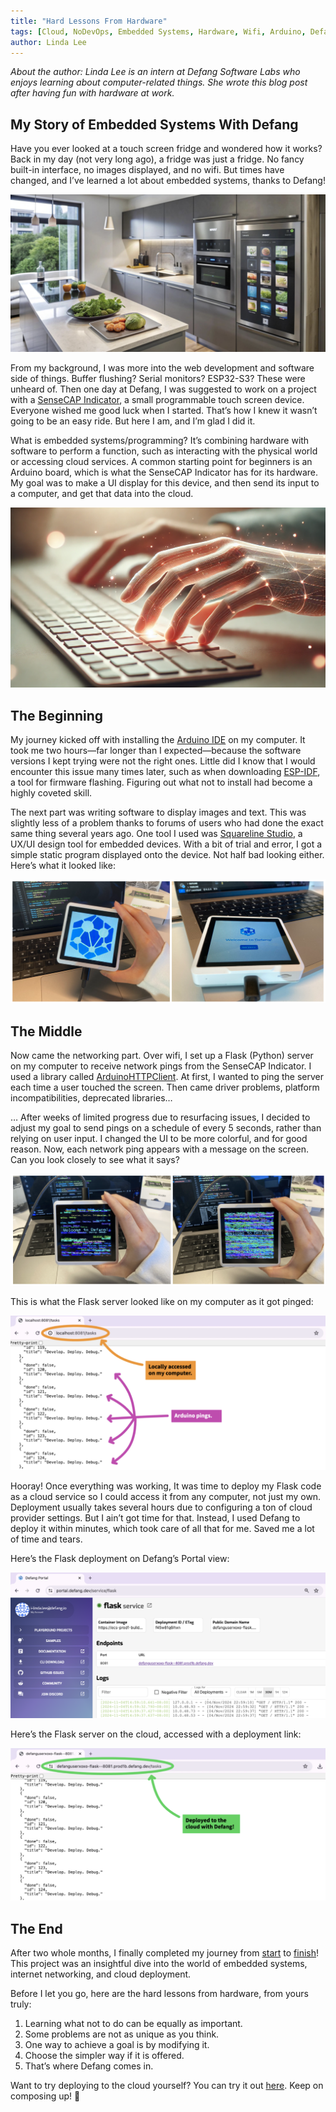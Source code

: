 ```yaml
---
title: "Hard Lessons From Hardware"
tags: [Cloud, NoDevOps, Embedded Systems, Hardware, Wifi, Arduino, Defang]
author: Linda Lee
---
```


*About the author: Linda Lee is an intern at Defang Software Labs who enjoys learning about computer-related things. She wrote this blog post after having fun with hardware at work.* 

## My Story of Embedded Systems With Defang

Have you ever looked at a touch screen fridge and wondered how it works? Back in my day (not very long ago), a fridge was just a fridge. No fancy built-in interface, no images displayed, and no wifi. But times have changed, and I’ve learned a lot about embedded systems, thanks to Defang! 

![smart_fridge](/img/hardware-story/smart_fridge.png)

From my background, I was more into the web development and software side of things. Buffer flushing? Serial monitors? ESP32-S3? These were unheard of. Then one day at Defang, I was suggested to work on a project with a [SenseCAP Indicator](https://wiki.seeedstudio.com/Sensor/SenseCAP/SenseCAP_Indicator/Get_started_with_SenseCAP_Indicator/), a small programmable touch screen device. Everyone wished me good luck when I started. That’s how I knew it wasn’t going to be an easy ride. But here I am, and I’m glad I did it. 

What is embedded systems/programming? It’s combining hardware with software to perform a function, such as interacting with the physical world or accessing cloud services. A common starting point for beginners is an Arduino board, which is what the SenseCAP Indicator has for its hardware. My goal was to make a UI display for this device, and then send its input to a computer, and get that data into the cloud.

![hand_typing](/img/hardware-story/hand_typing.png)

## The Beginning

My journey kicked off with installing the [Arduino IDE](https://www.arduino.cc/en/software) on my computer. It took me two hours—far longer than I expected—because the software versions I kept trying were not the right ones. Little did I know that I would encounter this issue many times later, such as when downloading [ESP-IDF](https://docs.espressif.com/projects/esp-idf/en/stable/esp32/get-started/index.html), a tool for firmware flashing. Figuring out what not to install had become a highly coveted skill. 

The next part was writing software to display images and text. This was slightly less of a problem thanks to forums of users who had done the exact same thing several years ago. One tool I used was [Squareline Studio](https://squareline.io/), a UX/UI design tool for embedded devices. With a bit of trial and error, I got a simple static program displayed onto the device. Not half bad looking either. Here’s what it looked like:

![ui_static](/img/hardware-story/ui_static.png)

## The Middle

Now came the networking part. Over wifi, I set up a Flask (Python) server on my computer to receive network pings from the SenseCAP Indicator. I used a library called [ArduinoHTTPClient](https://github.com/arduino-libraries/ArduinoHttpClient). At first, I wanted to ping the server each time a user touched the screen. Then came driver problems, platform incompatibilities, deprecated libraries…

… After weeks of limited progress due to resurfacing issues, I decided to adjust my goal to send pings on a schedule of every 5 seconds, rather than relying on user input. I changed the UI to be more colorful, and for good reason. Now, each network ping appears with a message on the screen. Can you look closely to see what it says? 

![ui_wifi](/img/hardware-story/ui_wifi.png)

This is what the Flask server looked like on my computer as it got pinged:

![local_server](/img/hardware-story/local_server.png)

Hooray! Once everything was working, It was time to deploy my Flask code as a cloud service so I could access it from any computer, not just my own. Deployment usually takes several hours due to configuring a ton of cloud provider settings. But I ain’t got time for that. Instead, I used Defang to deploy it within minutes, which took care of all that for me. Saved me a lot of time and tears.

Here’s the Flask deployment on Defang’s Portal view: 

![portal_view](/img/hardware-story/portal_view.png)

Here’s the Flask server on the cloud, accessed with a deployment link:

![deployed_server](/img/hardware-story/deployed_server.png)

## The End

After two whole months, I finally completed my journey from [start](https://github.com/commit111/defang-arduino-static) to [finish](https://github.com/commit111/defang-arduino-wifi)! This project was an insightful dive into the world of embedded systems, internet networking, and cloud deployment. 

Before I let you go, here are the hard lessons from hardware, from yours truly:
1. Learning what not to do can be equally as important.
2. Some problems are not as unique as you think. 
3. One way to achieve a goal is by modifying it. 
4. Choose the simpler way if it is offered.
5. That’s where Defang comes in.

Want to try deploying to the cloud yourself? You can try it out [here](https://defang.io/samples). Keep on composing up! 💪
